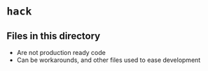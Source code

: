# `hack`

## Files in this directory

- Are not production ready code
- Can be workarounds, and other files used to ease development
